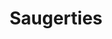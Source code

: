 ---
title:			"Saugerties"
post_path:	2017-07-01-saugerties
date_start:	2017/07/01
date_end:   2017/07/02
metadata:
  - year: 2017
  - cities:
      - Phoenicia
      - Saugerties
  - states:
      - New York
  - countries:
      - United States
  - continents:
      - North America
  - regions:
      - United States
photos:
  - ext:    01.jpg
    class:  vertical
  - ext:    02.jpg
    class:  horizontal
---